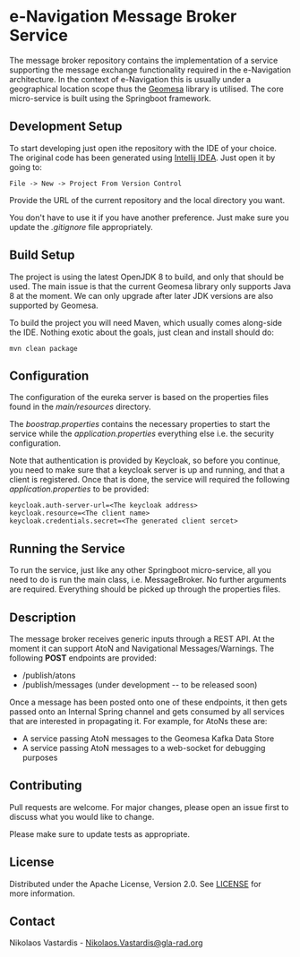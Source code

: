 # e-Navigation Message Broker Service
The message broker repository contains the implementation of a service 
supporting the message exchange functionality required in the e-Navigation
architecture. In the context of e-Navigation this is usually under a
geographical location scope thus the 
[Geomesa](https://www.geomesa.org/documentation/stable/index.html) library is 
utilised. The core micro-service is built using the Springboot framework.

## Development Setup
To start developing just open ithe repository with the IDE of your choice. The
original code has been generated using
[Intellij IDEA](https://www.jetbrains.com/idea). Just open it by going to:

    File -> New -> Project From Version Control

Provide the URL of the current repository and the local directory you want.

You don't have to use it if you have another preference. Just make sure you
update the *.gitignore* file appropriately.

## Build Setup
The project is using the latest OpenJDK 8 to build, and only that should be 
used. The main issue is that the current Geomesa library only supports Java 8
at the moment. We can only upgrade after later JDK versions are also supported
by Geomesa.

To build the project you will need Maven, which usually comes along-side the
IDE. Nothing exotic about the goals, just clean and install should do:

    mvn clean package

## Configuration
The configuration of the eureka server is based on the properties files found
in the *main/resources* directory.

The *boostrap.properties* contains the necessary properties to start the service
while the *application.properties* everything else i.e. the security
configuration. 

Note that authentication is provided by Keycloak, so before you continue, you 
need to make sure that a keycloak server is up and running, and that a client
is registered. Once that is done, the service will required the following 
*application.properties* to be provided:

    keycloak.auth-server-url=<The keycloak address>
    keycloak.resource=<The client name>
    keycloak.credentials.secret=<The generated client sercet>

## Running the Service
To run the service, just like any other Springboot micro-service, all you need
to do is run the main class, i.e. MessageBroker. No further arguments are 
required. Everything should be picked up through the properties files.

## Description
The message broker receives generic inputs through a REST API. At the moment
it can support AtoN and Navigational Messages/Warnings. The following **POST**
endpoints are provided:
* /publish/atons
* /publish/messages (under development -- to be released soon)

Once a message has been posted onto one of these endpoints, it then gets passed
onto an Internal Spring channel and gets consumed by all services that are 
interested in propagating it. For example, for AtoNs these are:
* A service passing AtoN messages to the Geomesa Kafka Data Store
* A service passing AtoN messages to a web-socket for debugging purposes

## Contributing
Pull requests are welcome. For major changes, please open an issue first to 
discuss what you would like to change.

Please make sure to update tests as appropriate.

## License
Distributed under the Apache License, Version 2.0. See [LICENSE](./LICENSE) for  
more information.

## Contact
Nikolaos Vastardis - Nikolaos.Vastardis@gla-rad.org



